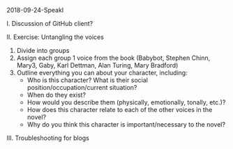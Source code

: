 2018-09-24-SpeakI

I. Discussion of GitHub client?

II. Exercise: Untangling the voices

1. Divide into groups
2. Assign each group 1 voice from the book (Babybot, Stephen Chinn, Mary3, Gaby, Karl Dettman, Alan Turing, Mary Bradford)
3. Outline everything you can about your character, including:
	+ Who is this character? What is their social position/occupation/current situation?
	+ When do they exist?
	+ How would you describe them (physically, emotionally, tonally, etc.)?
	+ How does this character relate to each of the other voices in the novel? 
	+ Why do you think this character is important/necessary to the novel?
		
III. Troubleshooting for blogs